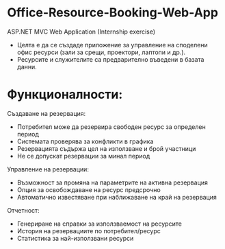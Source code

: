 # Office-Resource-Booking-Web-App
ASP.NET MVC Web Application (Internship exercise)

- Целта е да се създаде приложение за управление на споделени офис ресурси (зали за срещи, проектори, лаптопи и др.).
- Ресурсите и служителите са предварително въведени в базата данни.

# Функционалности:
Създаване на резервация:
- Потребител може да резервира свободен ресурс за определен период
- Системата проверява за конфликти в графика
- Резервацията съдържа цел на използване и брой участници
- Не се допускат резервации за минал период

Управление на резервации:
-	Възможност за промяна на параметрите на активна резервация
-	Опция за освобождаване на ресурс предсрочно
-	Автоматично известяване при наближаване на край на резервация

Отчетност:
-	Генериране на справки за използваемост на ресурсите
-	История на резервациите по потребител/ресурс
-	Статистика за най-използвани ресурси


